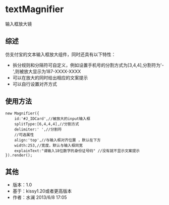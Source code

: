 textMagnifier
=======

输入框放大镜

## 综述 ##

仿支付宝的文本输入框放大组件，同时还具有以下特性：

- 拆分规则和分隔符可自定义，例如设置手机号的分割方式为[3,4,4],分割符为'-',则被放大显示为187-XXXX-XXXX
- 可以在放大的同时给出相应的文案提示
- 可以自行设置对齐方式

## 使用方法 ##

    new Magnifier({
        id:'#J_IDCard',//被放大的input输入框
        splitType:[6,4,4,4],//分割方式
        delimiter:' ',//分割符
        //可选属性
        align:'top',//与输入框对齐位置 ，默认在下方
        width:253,//宽度，默认与输入框同宽
        explainText:"请输入18位数字的身份证号码" //没有就不显示文案提示
    }).render();

## 其他 ##
- 版本：1.0
- 基于：kissy1.20或者更高版本
- 作者：水澜 2013/6/8 17:05
